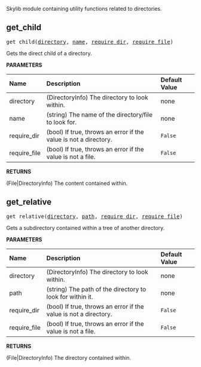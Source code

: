<!-- Generated with Stardoc: http://skydoc.bazel.build -->

Skylib module containing utility functions related to directories.

<a id="get_child"></a>

## get_child

<pre>
get_child(<a href="#get_child-directory">directory</a>, <a href="#get_child-name">name</a>, <a href="#get_child-require_dir">require_dir</a>, <a href="#get_child-require_file">require_file</a>)
</pre>

Gets the direct child of a directory.

**PARAMETERS**


| Name  | Description | Default Value |
| :------------- | :------------- | :------------- |
| <a id="get_child-directory"></a>directory |  (DirectoryInfo) The directory to look within.   |  none |
| <a id="get_child-name"></a>name |  (string) The name of the directory/file to look for.   |  none |
| <a id="get_child-require_dir"></a>require_dir |  (bool) If true, throws an error if the value is not a directory.   |  `False` |
| <a id="get_child-require_file"></a>require_file |  (bool) If true, throws an error if the value is not a file.   |  `False` |

**RETURNS**

(File|DirectoryInfo) The content contained within.


<a id="get_relative"></a>

## get_relative

<pre>
get_relative(<a href="#get_relative-directory">directory</a>, <a href="#get_relative-path">path</a>, <a href="#get_relative-require_dir">require_dir</a>, <a href="#get_relative-require_file">require_file</a>)
</pre>

Gets a subdirectory contained within a tree of another directory.

**PARAMETERS**


| Name  | Description | Default Value |
| :------------- | :------------- | :------------- |
| <a id="get_relative-directory"></a>directory |  (DirectoryInfo) The directory to look within.   |  none |
| <a id="get_relative-path"></a>path |  (string) The path of the directory to look for within it.   |  none |
| <a id="get_relative-require_dir"></a>require_dir |  (bool) If true, throws an error if the value is not a directory.   |  `False` |
| <a id="get_relative-require_file"></a>require_file |  (bool) If true, throws an error if the value is not a file.   |  `False` |

**RETURNS**

(File|DirectoryInfo) The directory contained within.


